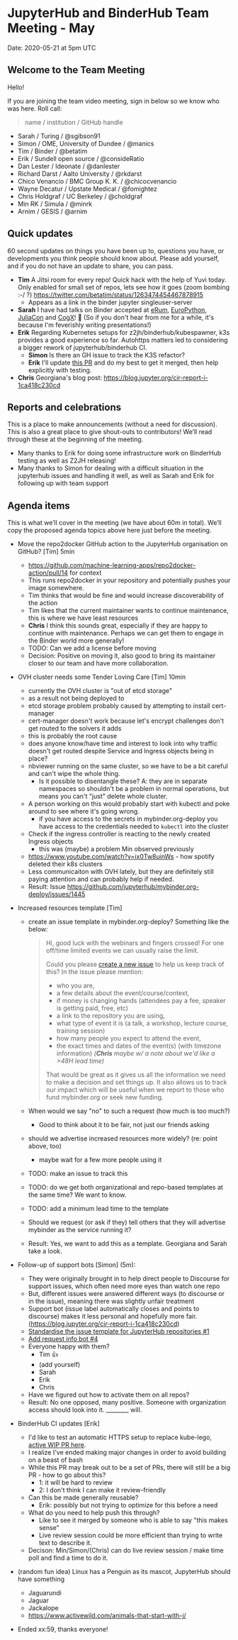 # JupyterHub and BinderHub Team Meeting - May

Date: 2020-05-21 at 5pm UTC

## Welcome to the Team Meeting

Hello!

If you are joining the team video meeting, sign in below so we know who was here. Roll call:

> name / institution / GitHub handle

* Sarah / Turing / @sgibson91
* Simon / OME, University of Dundee / @manics
* Tim / Binder / @betatim
* Erik / Sundell open source / @consideRatio
* Dan Lester / Ideonate / @danlester
* Richard Darst / Aalto University / @rkdarst
* Chico Venancio / BMC Group K. K. / @chicocvenancio
* Wayne Decatur / Upstate Medical / @fomightez
* Chris Holdgraf / UC Berkeley / @choldgraf
* Min RK / Simula / @minrk
* Arnim / GESIS / @arnim

## Quick updates

60 second updates on things you have been up to, questions you have, or developments you think people should know about. Please add yourself, and if you do not have an update to share, you can pass.

* **Tim** A Jitsi room for every repo! Quick hack with the help of Yuvi today. Only enabled for small set of repos, lets see how it goes (zoom bombing :-/ ?) https://twitter.com/betatim/status/1263474454467878915
  * Appears as a link in the binder jupyter singleuser-server
* **Sarah** I have had talks on Binder accepted at [eRum](https://2020.erum.io/), [EuroPython](https://ep2020.europython.eu/), [JuliaCon](https://juliacon.org/2020/) and [CogX](https://cogx.co/)! :tada: (So if you don't hear from me for a while, it's because I'm feverishly writing presentations!)
* **Erik** Regarding Kubernetes setups for z2jh/binderhub/kubespawner, k3s provides a good experience so far. Autohttps matters led to considering a bigger rework of jupyterhub/binderhub CI.
  * **Simon** Is there an GH issue to track the K3S refactor?
  * **Erik** I'll update [this PR](https://github.com/jupyterhub/zero-to-jupyterhub-k8s/pull/1664) and do my best to get it merged, then help explicitly with testing.
* **Chris** Georgiana's blog post: https://blog.jupyter.org/cir-report-i-1ca418c230cd

## Reports and celebrations

This is a place to make announcements (without a need for discussion). This is also a great place to give shout-outs to contributors! We’ll read through these at the beginning of the meeting.

* Many thanks to Erik for doing some infrastructure work on BinderHub testing as well as Z2JH releasing!
* Many thanks to Simon for dealing with a difficult situation in the jupyterhub issues and handling it well, as well as Sarah and Erik for following up with team support

## Agenda items

This is what we’ll cover in the meeting (we have about 60m in total). We’ll copy the proposed agenda topics above here just before the meeting.

* Move the repo2docker GitHub action to the JupyterHub organisation on GitHub? [Tim] 5min
  * https://github.com/machine-learning-apps/repo2docker-action/pull/14 for context
  * This runs repo2docker in your repository and potentially pushes your image somewhere.
  * Tim thinks that would be fine and would increase discoverability of the action
  * Tim likes that the current maintainer wants to continue maintenance, this is where we have least resources
  * **Chris** I think this sounds great, especially if they are happy to continue with maintenance. Perhaps we can get them to engage in the Binder world more generally!
  * TODO: Can we add a license before moving
  * Decision: Positive on moving it, also good to bring its maintainer closer to our team and have more collaboration.
* OVH cluster needs some Tender Loving Care [Tim] 10min
  * currently the OVH cluster is "out of etcd storage"
  * as a result not being deployed to
  * etcd storage problem probably caused by attempting to install cert-manager
  * cert-manager doesn't work because let's encrypt challenges don't get routed to the solvers it adds
  * this is probably the root cause
  * does anyone know/have time and interest to look into why traffic doesn't get routed despite Service and Ingress objects being in place?
  * nbviewer running on the same cluster, so we have to be a bit careful and can't wipe the whole thing.
    * Is it possible to disentangle these?  A: they are in separate namespaces so shouldn't be a problem in normal operations, but means you can't "just" delete whole cluster.
  * A person working on this would probably start with kubectl and poke around to see where it's going wrong.
    * if you have access to the secrets in mybinder.org-deploy you have access to the credentials needed to `kubectl` into the cluster
  * Check if the ingress controller is reacting to the newly created Ingress objects
    * this was (maybe) a problem Min observed previously
  * https://www.youtube.com/watch?v=ix0Tw8uinWs - how spotify deleted their k8s clusters
  * Less communicaiton with OVH lately, but they are definitely still paying attention and can probably help if needed.
  * Result: Issue https://github.com/jupyterhub/mybinder.org-deploy/issues/1445

* Increased resources template [Tim]
  * create an issue template in mybinder.org-deploy?  Something like the below:

    > Hi,
    good luck with the webinars and fingers crossed! For one off/time limited events we can usually raise the limit.
    >
    > Could you please [create a new issue](https://github.com/jupyterhub/mybinder.org-deploy/issues/new) to help us keep track of this? In the issue please mention:
    >
    > * who you are,
    > * a few details about the event/course/context,
    > * if money is changing hands (attendees pay a fee, speaker is getting paid, free, etc)
    > * a link to the repository you are using,
    > * what type of event it is (a talk, a workshop, lecture course, training session)
    > * how many people you expect to attend the event,
    > * the exact times and dates of the event(s) (with timezone information) _(**Chris** maybe w/ a note about we'd like a >48H lead time)_
    >
    > That would be great as it gives us all the information we need to make a decision and set things up. It also allows us to track our impact which will be useful when we report to those who fund mybinder.org or seek new funding.

  * When would we say "no" to such a request (how much is too much?)
    * Good to think about it to be fair, not just our friends asking
  * should we advertise increased resources more widely? (re: point above, too)
    * maybe wait for a few more people using it
  * TODO: make an issue to track this
  * TODO: do we get both organizational and repo-based templates at the same time?  We want to know.
  * TODO: add a minimum lead time to the template
  * Should we request (or ask if they) tell others that they will advertise mybinder as the service running it?
  * Result: Yes, we want to add this as a template.  Georgiana and Sarah take a look.

* Follow-up of support bots [Simon] (5m):
  * They were originally brought in to help direct people to Discourse for support issues, which often need more eyes than watch one repo
  * But, different issues were answered different ways (to discourse or in the issue), meaning there was slightly unfair treatment
  * Support bot (issue label automatically closes and points to discourse) makes it less personal and hopefully more fair.  (https://blog.jupyter.org/cir-report-i-1ca418c230cd)
  * [Standardise the issue template for JupyterHub repositories #1](https://github.com/jupyterhub/.github/pull/1)
  * [Add request info bot #4](https://github.com/jupyterhub/.github/pull/4)
  * Everyone happy with them?
    * Tim 👍
    * (add yourself)
    * Sarah
    * Erik
    * Chris
  * Have we figured out how to activate them on all repos?
  * Result: No one opposed, many positive.  Someone with organization access should look into it.  ________ will.

* BinderHub CI updates [Erik]
  * I'd like to test an automatic HTTPS setup to replace kube-lego, [active WIP PR here](https://github.com/jupyterhub/binderhub/pull/1101).
  * I realize I've ended making major changes in order to avoid building on a beast of bash
  * While this PR may break out to be a set of PRs, there will still be a big PR - how to go about this?
    * 1: it will be hard to review
    * 2: I don't think I can make it review-friendly
  * Can this be made generally reusable?
    * Erik: possibly but not trying to optimize for this before a need
  * What do you need to help push this through?
    * Like to see it merged by someone who is able to say "this makes sense"
    * Live review session could be more efficient than trying to write text to describe it.
  * Decison: Min/Simon/(Chris) can do live review session / make time poll and find a time to do it.

* (random fun idea) Linux has a Penguin as its mascot, JupyterHub should have something
  * Jaguarundi
  * Jaguar
  * Jackalope
  * https://www.activewild.com/animals-that-start-with-j/

* Ended xx:59, thanks everyone!
